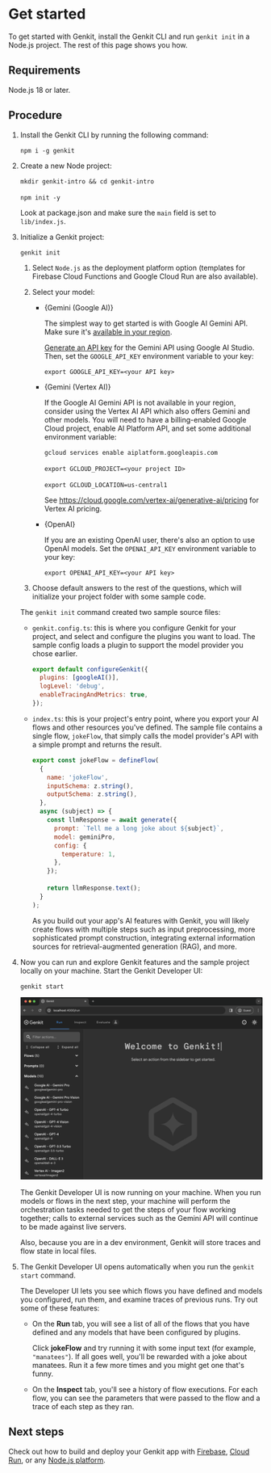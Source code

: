 # Get started

To get started with Genkit, install the Genkit CLI and run `genkit init` in a
Node.js project. The rest of this page shows you how.

## Requirements

Node.js 18 or later.

## Procedure

1.  Install the Genkit CLI by running the following command:

    ```posix-terminal
    npm i -g genkit
    ```

1.  Create a new Node project:

    ```posix-terminal
    mkdir genkit-intro && cd genkit-intro

    npm init -y
    ```

    Look at package.json and make sure the `main` field is set to
    `lib/index.js`.

1.  Initialize a Genkit project:

    ```posix-terminal
    genkit init
    ```

    1. Select `Node.js` as the deployment platform option (templates for
       Firebase Cloud Functions and Google Cloud Run are also available).

    1. Select your model:

       - {Gemini (Google AI)}

         The simplest way to get started is with Google AI Gemini API. Make sure
         it's
         [available in your region](https://ai.google.dev/available_regions).

         [Generate an API key](https://aistudio.google.com/app/apikey) for the
         Gemini API using Google AI Studio. Then, set the `GOOGLE_API_KEY`
         environment variable to your key:

         ```posix-terminal
         export GOOGLE_API_KEY=<your API key>
         ```

       - {Gemini (Vertex AI)}

         If the Google AI Gemini API is not available in your region, consider
         using the Vertex AI API which also offers Gemini and other models. You
         will need to have a billing-enabled Google Cloud project, enable AI
         Platform API, and set some additional environment variable:

         ```posix-terminal
         gcloud services enable aiplatform.googleapis.com

         export GCLOUD_PROJECT=<your project ID>

         export GCLOUD_LOCATION=us-central1
         ```

         See https://cloud.google.com/vertex-ai/generative-ai/pricing for Vertex AI pricing.

       - {OpenAI}

         If you are an existing OpenAI user, there's also an option to use
         OpenAI models. Set the `OPENAI_API_KEY` environment variable to your
         key:

         ```posix-terminal
         export OPENAI_API_KEY=<your API key>
         ```

    1. Choose default answers to the rest of the questions, which will
       initialize your project folder with some sample code.

    The `genkit init` command created two sample source files:

    - `genkit.config.ts`: this is where you configure Genkit for your project,
      and select and configure the plugins you want to load. The sample config
      loads a plugin to support the model provider you chose earlier.

      ```js
      export default configureGenkit({
        plugins: [googleAI()],
        logLevel: 'debug',
        enableTracingAndMetrics: true,
      });
      ```

    - `index.ts`: this is your project's entry point, where you export your AI
      flows and other resources you've defined. The sample file contains a
      single flow, `jokeFlow`, that simply calls the model provider's API with a
      simple prompt and returns the result.

      ```js
      export const jokeFlow = defineFlow(
        {
          name: 'jokeFlow',
          inputSchema: z.string(),
          outputSchema: z.string(),
        },
        async (subject) => {
          const llmResponse = await generate({
            prompt: `Tell me a long joke about ${subject}`,
            model: geminiPro,
            config: {
              temperature: 1,
            },
          });

          return llmResponse.text();
        }
      );
      ```

      As you build out your app's AI features with Genkit, you will likely
      create flows with multiple steps such as input preprocessing, more
      sophisticated prompt construction, integrating external information
      sources for retrieval-augmented generation (RAG), and more.

1.  Now you can run and explore Genkit features and the sample project locally
    on your machine. Start the Genkit Developer UI:

    ```posix-terminal
    genkit start
    ```

    <img src="images/welcome_to_genkit_developer_ui.png" alt="Welcome to Genkit Developer UI" class="screenshot attempt-right">

    The Genkit Developer UI is now running on your machine. When you run models
    or flows in the next step, your machine will perform the orchestration tasks
    needed to get the steps of your flow working together; calls to external
    services such as the Gemini API will continue to be made against live
    servers.

    Also, because you are in a dev environment, Genkit will store traces and
    flow state in local files.

1.  The Genkit Developer UI opens automatically when you run the
    `genkit start` command.

    The Developer UI lets you see which flows you have defined and models you
    configured, run them, and examine traces of previous runs. Try out some of
    these features:

    - On the **Run** tab, you will see a list of all of the flows that you have
      defined and any models that have been configured by plugins.

      Click **jokeFlow** and try running it with some input text (for example,
      `"manatees"`). If all goes well, you'll be rewarded with a joke about
      manatees. Run it a few more times and you might get one that's funny.

    - On the **Inspect** tab, you'll see a history of flow executions. For each
      flow, you can see the parameters that were passed to the flow and a
      trace of each step as they ran.

## Next steps

Check out how to build and deploy your Genkit app with [Firebase](firebase.md),
[Cloud Run](cloud-run.md), or any [Node.js platform](deploy-node.md).
